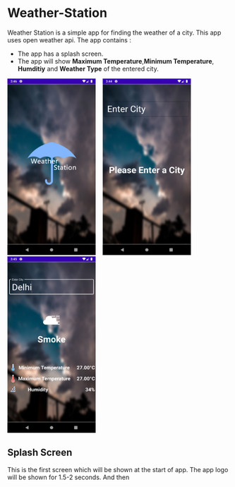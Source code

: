 # Weather-Station

Weather Station is a simple app for finding the weather of a city. This app uses open weather api. The app contains :
- The app has a splash screen.
- The app will show **Maximum Temperature**,**Minimum Temperature**, **Humditiy** and **Weather Type** of the entered city.

<img src="splash.png" height="400px" width="200px">&nbsp;&nbsp;&nbsp;&nbsp;<img src="without_selected.png" height="400px" width="200px">&nbsp;&nbsp;&nbsp;&nbsp;<img src="weather_data.png" height="400px" width="200px">

## Splash Screen
This is the first screen which will be shown at the start of app.
The app logo will be shown for 1.5-2 seconds. And then

<!--stackedit_data:
eyJoaXN0b3J5IjpbMTY2MjU1MDUzMiwtODk3MTQzMDgyLDc1Nj
Y2Mjg3NywxOTg2NjU0NjY2XX0=
-->
